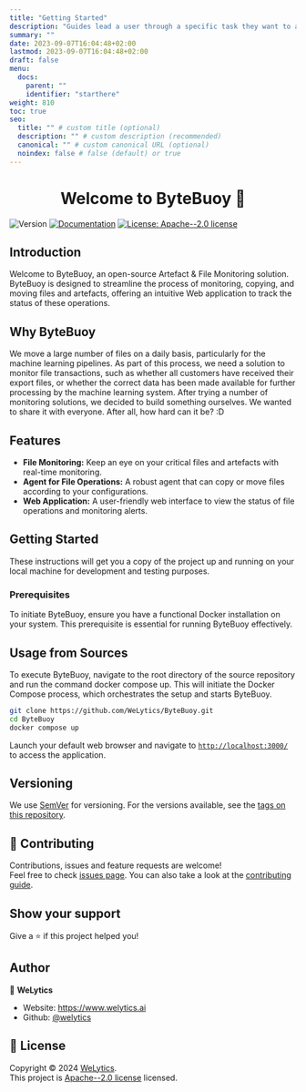 ```yaml
---
title: "Getting Started"
description: "Guides lead a user through a specific task they want to accomplish, often with a sequence of steps."
summary: ""
date: 2023-09-07T16:04:48+02:00
lastmod: 2023-09-07T16:04:48+02:00
draft: false
menu:
  docs:
    parent: ""
    identifier: "starthere"
weight: 810
toc: true
seo:
  title: "" # custom title (optional)
  description: "" # custom description (recommended)
  canonical: "" # custom canonical URL (optional)
  noindex: false # false (default) or true
---
```


<h1 align="center">Welcome to ByteBuoy 👋</h1>
<p>
  <img alt="Version" src="https://img.shields.io/badge/version-0.0.1-blue.svg?cacheSeconds=2592000" />
  <a href="https://welytics.github.io/ByteBuoy/" target="_blank"><img alt="Documentation" src="https://img.shields.io/badge/documentation-yes-brightgreen.svg" /></a>
  <a href="https://github.com/WeLytics/ByteBuoy/blob/main/LICENSE" target="_blank"><img alt="License: Apache--2.0 license" src="https://img.shields.io/badge/License-Apache--2.0 license-green.svg" /></a>
</p>


## Introduction
Welcome to ByteBuoy, an open-source Artefact & File Monitoring solution. ByteBuoy is designed to streamline the process of monitoring, copying, and moving files and artefacts, offering an intuitive Web application to track the status of these operations. 

## Why ByteBuoy
We move a large number of files on a daily basis, particularly for the machine learning pipelines. As part of this process, we need a solution to monitor file transactions, such as whether all customers have received their export files, or whether the correct data has been made available for further processing by the machine learning system. After trying a number of monitoring solutions, we decided to build something ourselves. We wanted to share it with everyone. After all, how hard can it be? :D


## Features
- **File Monitoring:** Keep an eye on your critical files and artefacts with real-time monitoring.
- **Agent for File Operations:** A robust agent that can copy or move files according to your configurations.
- **Web Application:** A user-friendly web interface to view the status of file operations and monitoring alerts.


## Getting Started
These instructions will get you a copy of the project up and running on your local machine for development and testing purposes.

### Prerequisites

To initiate ByteBuoy, ensure you have a functional Docker installation on your system. This prerequisite is essential for running ByteBuoy effectively.


## Usage from Sources

To execute ByteBuoy, navigate to the root directory of the source repository and run the command docker compose up. This will initiate the Docker Compose process, which orchestrates the setup and starts ByteBuoy.

```sh
git clone https://github.com/WeLytics/ByteBuoy.git
cd ByteBuoy
docker compose up
```

Launch your default web browser and navigate to [`http://localhost:3000/`](http://localhost:3000/) to access the application.

## Versioning
We use [SemVer](http://semver.org/) for versioning. For the versions available, see the [tags on this repository](https://github.com/welytics/bytebuoy/tags).


## 🤝 Contributing

Contributions, issues and feature requests are welcome!<br />Feel free to check [issues page](https://github.com/WeLytics/ByteBuoy/issues). You can also take a look at the [contributing guide](https://github.com/WeLytics/ByteBuoy/blob/main/CONTRIBUTING.md).

## Show your support

Give a ⭐️ if this project helped you!

## Author

👤 **WeLytics**

* Website: https://www.welytics.ai
* Github: [@welytics](https://github.com/welytics)

## 📝 License

Copyright © 2024 [WeLytics](https://github.com/welytics).<br />
This project is [Apache--2.0 license](https://github.com/WeLytics/ByteBuoy/blob/main/LICENSE) licensed.

